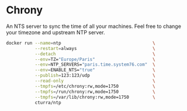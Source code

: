 # Chrony

An NTS server to sync the time of all your machines. Feel free to change your timezone and upstream NTP server.
```sh
docker run --name=ntp                                   \
           --restart=always                             \
           --detach                                     \
           --env=TZ="Europe/Paris"                      \
           --env=NTP_SERVERS="paris.time.system76.com"  \
           --env=ENABLE_NTS="true"                      \
           --publish=123:123/udp                        \
           --read-only                                  \
           --tmpfs=/etc/chrony:rw,mode=1750             \
           --tmpfs=/run/chrony:rw,mode=1750             \
           --tmpfs=/var/lib/chrony:rw,mode=1750         \
           cturra/ntp
```

